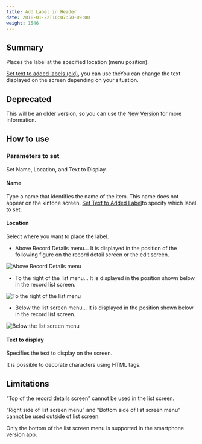 ```yaml
---
title: Add Label in Header
date: 2018-01-22T16:07:50+09:00
weight: 1546
---
```

## Summary

Places the label at the specified location (menu position).

[Set text to added labels (old)](../set_label_text), you can use theYou can change the text displayed on the screen depending on your situation.

## Deprecated

This will be an older version, so you can use the [New Version](../add_label_in_header_v2/) for more information.

## How to use

### Parameters to set

Set Name, Location, and Text to Display.

#### Name

Type a name that identifies the name of the item. This name does not appear on the kintone screen. [Set Text to Added Label](../set_label_text)to specify which label to set.

#### Location

Select where you want to place the label.

-	Above Record Details menu... It is displayed in the position of the following figure on the record detail screen or the edit screen.

![Above Record Details menu](/images/ja/actions/button/add_button_at_header/1.png)

-	To the right of the list menu... It is displayed in the position shown below in the record list screen.

![To the right of the list menu](/images/ja/actions/button/add_button_at_header/2.png)

-	Below the list screen menu... It is displayed in the position shown below in the record list screen.

![Below the list screen menu](/images/ja/actions/button/add_button_at_header/3.png)

#### Text to display

Specifies the text to display on the screen.

It is possible to decorate characters using HTML tags.

## Limitations

“Top of the record details screen” cannot be used in the list screen.

“Right side of list screen menu” and “Bottom side of list screen menu” cannot be used outside of list screen.

Only the bottom of the list screen menu is supported in the smartphone version app.
